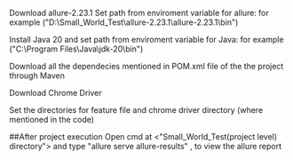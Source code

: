 Download allure-2.23.1
Set path from enviroment variable for allure:  for example ("D:\Small_World_Test\allure-2.23.1\allure-2.23.1\bin")

Install Java 20 and set path from enviroment variable for Java: for example ("C:\Program Files\Java\jdk-20\bin")

Download all the dependecies mentioned in POM.xml file of the the project through Maven

Download Chrome Driver

Set the directories for feature file and chrome driver directory (where mentioned in the code)
 
##After project execution 
Open cmd at <"Small_World_Test(project level) directory"> and type "allure serve allure-results" , to view the allure report
